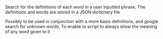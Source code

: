 Search for the definitions of each word in a user inputted phrase,
The definitions and words are stored in a JSON dictionary file

Possibly to be used in conjunction with a more basic definitions, and google search for unknown words,
To enable to script to always show the meaning of any word given to it
